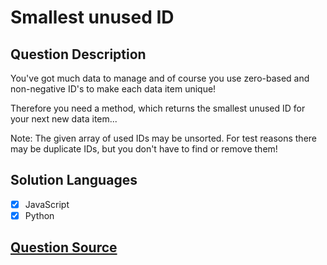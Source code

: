 # Smallest unused ID

## Question Description

You've got much data to manage and of course you use zero-based and non-negative ID's to make each data item unique!

Therefore you need a method, which returns the smallest unused ID for your next new data item...

Note: The given array of used IDs may be unsorted. For test reasons there may be duplicate IDs, but you don't have to find or remove them!

## Solution Languages

- [x] JavaScript
- [x] Python

## [Question Source](https://www.codewars.com/kata/55eea63119278d571d00006a)
